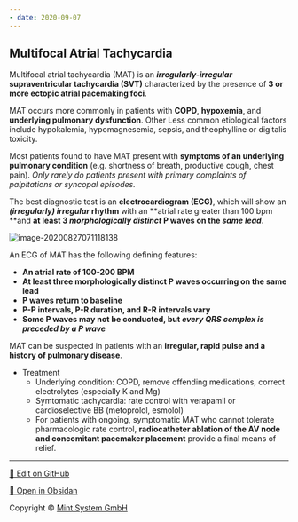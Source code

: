 ```yaml
---
- date: 2020-09-07
---
```


## Multifocal Atrial Tachycardia

Multifocal atrial tachycardia (MAT) is an **_irregularly-irregular_ supraventricular tachycardia (SVT)** characterized by the presence of **3 or more ectopic atrial pacemaking foci**.

MAT occurs more commonly in patients with **COPD**, **hypoxemia**, and **underlying pulmonary dysfunction**. Other Less common etiological factors include hypokalemia, hypomagnesemia, sepsis, and theophylline or digitalis toxicity.

Most patients found to have MAT present with **symptoms of an underlying pulmonary condition** (e.g. shortness of breath, productive cough, chest pain). _Only rarely do patients present with primary complaints of palpitations or syncopal episodes._

The best diagnostic test is an **electrocardiogram (ECG)**, which will show an **_(irregularly) irregular_ rhythm** with an \*\*atrial rate greater than 100 bpm \*\*and **at least 3 _morphologically distinct_ P waves on the _same lead_**.

![image-20200827071118138](https://photos.thisispiggy.com/file/wikiFiles/image-20200827071118138.png)

An ECG of MAT has the following defining features:

- **An atrial rate of 100-200 BPM**
- **At least three morphologically distinct P waves occurring on the same lead**
- **P waves return to baseline**
- **P-P intervals, P-R duration, and R-R intervals vary**
- **Some P waves may not be conducted, but _every QRS complex is preceded by a P wave_**

MAT can be suspected in patients with an **irregular, rapid pulse and a history of pulmonary disease**.

- Treatment
	- Underlying condition: COPD, remove offending medications, correct electrolytes (especially K and Mg)
	- Symtomatic tachycardia: rate control with verapamil or cardioselective BB (metoprolol, esmolol)
	- For patients with ongoing, symptomatic MAT who cannot tolerate pharmacologic rate control, **radiocatheter ablation of the AV node and concomitant pacemaker placement** provide a final means of relief.


<hr>

[📝 Edit on GitHub](https://github.com/Mint-System/Knowledge/blob/master/multifocal%20atrial%20tachycardia.md)

[📂 Open in Obsidan](obsidian://open?vault=Knowledge%20Mint%20System&file=multifocal%20atrial%20tachycardia.md ':target=_self')

<footer>Copyright © <a href="https://www.mint-system.ch/">Mint System GmbH</a></footer>
